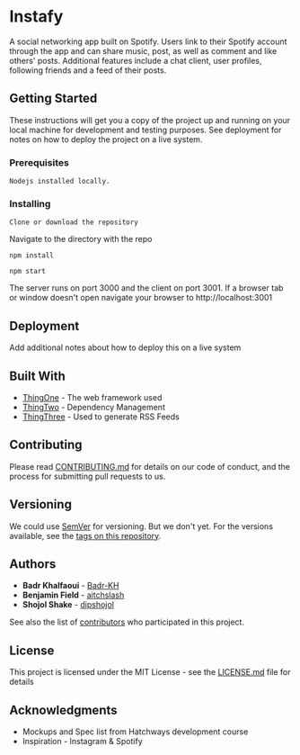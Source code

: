 # Instafy

A social networking app built on Spotify. Users link to their Spotify account through the app and can share music, post, as well as comment and like others' posts. Additional features include a chat client, user profiles, following friends and a feed of their posts.

## Getting Started

These instructions will get you a copy of the project up and running on your local machine for development and testing purposes. See deployment for notes on how to deploy the project on a live system.

### Prerequisites

```
Nodejs installed locally.
```

### Installing

```
Clone or download the repository
```

Navigate to the directory with the repo

```
npm install
```

```
npm start
```

The server runs on port 3000 and the client on port 3001. If a browser tab or window doesn't open navigate your browser to http://localhost:3001

## Deployment

[comment]: <> (Not sure what to put here, if anything)
Add additional notes about how to deploy this on a live system

## Built With

[comment]: <> (Not sure what to put here, if anything)

- [ThingOne](http://www.dropwizard.io/1.0.2/docs/) - The web framework used
- [ThingTwo](https://maven.apache.org/) - Dependency Management
- [ThingThree](https://rometools.github.io/rome/) - Used to generate RSS Feeds

## Contributing

[comment]: <> (A CONTRIBUTING.md, would have to be written and the link correctly adjusted)

Please read [CONTRIBUTING.md](https://gist.github.com/repo/uid) for details on our code of conduct, and the process for submitting pull requests to us.

## Versioning

[comment]: <> (Not sure we care about this. Yet, anyway.)
We could use [SemVer](http://semver.org/) for versioning. But we don't yet. For the versions available, see the [tags on this repository](https://github.com/your/project/tags).

## Authors

- **Badr Khalfaoui** - [Badr-KH](https://github.com/Badr-KH)
- **Benjamin Field** - [aitchslash](https://github.com/aitchslash)
- **Shojol Shake** - [dipshojol](https://github.com/dipshojol)

See also the list of [contributors](https://github.com/hatchways/team-cupcake/graphs/contributors) who participated in this project.

## License

[comment]: <> (I like MIT licensing. If you disagree let me know.)
[comment]: <> (Will need to add license.md)
This project is licensed under the MIT License - see the [LICENSE.md](LICENSE.md) file for details

## Acknowledgments

- Mockups and Spec list from Hatchways development course
- Inspiration - Instagram & Spotify
